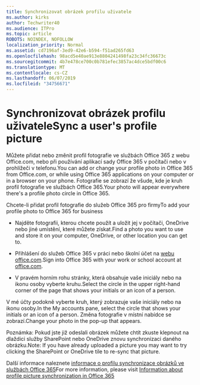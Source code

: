 ```yaml
---
title: Synchronizovat obrázek profilu uživatele
ms.author: kirks
author: Techwriter40
ms.audience: ITPro
ms.topic: article
ROBOTS: NOINDEX, NOFOLLOW
localization_priority: Normal
ms.assetid: cd7196af-3ed9-42e6-b594-f51ad265fd63
ms.openlocfilehash: 98acd5e40ae913e8804241498fa23c34fc36673c
ms.sourcegitcommit: 4b7e478ce700c0b781efec3857ac4dce5bdf00c6
ms.translationtype: MT
ms.contentlocale: cs-CZ
ms.lasthandoff: 06/07/2019
ms.locfileid: "34756671"
---
```

# <a name="sync-a-users-profile-picture"></a><span data-ttu-id="0f3f2-102">Synchronizovat obrázek profilu uživatele</span><span class="sxs-lookup"><span data-stu-id="0f3f2-102">Sync a user's profile picture</span></span>

<span data-ttu-id="0f3f2-103">Můžete přidat nebo změnit profil fotografie ve službách Office 365 z webu Office.com, nebo při používání aplikací sady Office 365 v počítači nebo v prohlížeči v telefonu.</span><span class="sxs-lookup"><span data-stu-id="0f3f2-103">You can add or change your profile photo in Office 365 from Office.com, or while using Office 365 applications on your computer or in a browser on your phone.</span></span> <span data-ttu-id="0f3f2-104">Fotografie se zobrazí že všude, kde je kruh profil fotografie ve službách Office 365.</span><span class="sxs-lookup"><span data-stu-id="0f3f2-104">Your photo will appear everywhere there's a profile photo circle in Office 365.</span></span>

<span data-ttu-id="0f3f2-105">Chcete-li přidat profil fotografie do služeb Office 365 pro firmy</span><span class="sxs-lookup"><span data-stu-id="0f3f2-105">To add your profile photo to Office 365 for business</span></span>

- <span data-ttu-id="0f3f2-106">Najděte fotografii, kterou chcete použít a uložit jej v počítači, OneDrive nebo jiné umístění, které můžete získat.</span><span class="sxs-lookup"><span data-stu-id="0f3f2-106">Find a photo you want to use and store it on your computer, OneDrive, or other location you can get to.</span></span>

- <span data-ttu-id="0f3f2-107">Přihlášení do služeb Office 365 v práci nebo školní účet na [webu office.com](http://www.office.com).</span><span class="sxs-lookup"><span data-stu-id="0f3f2-107">Sign into Office 365 with your work or school account at [office.com](http://www.office.com).</span></span>

- <span data-ttu-id="0f3f2-108">V pravém horním rohu stránky, která obsahuje vaše iniciály nebo na ikonu osoby vyberte kruhu.</span><span class="sxs-lookup"><span data-stu-id="0f3f2-108">Select the circle in the upper right-hand corner of the page that shows your initials or an icon of a person.</span></span>

<span data-ttu-id="0f3f2-109">V mé účty podokně vyberte kruh, který zobrazuje vaše iniciály nebo na ikonu osoby.</span><span class="sxs-lookup"><span data-stu-id="0f3f2-109">In the My accounts pane, select the circle that shows your initials or an icon of a person.</span></span> <span data-ttu-id="0f3f2-110">Změna fotografie v místní nabídce se zobrazí.</span><span class="sxs-lookup"><span data-stu-id="0f3f2-110">Change your photo in the pop-up that appears.</span></span>

<span data-ttu-id="0f3f2-111">Poznámka: Pokud jste již odeslali obrázek můžete chtít zkuste klepnout na dlaždici služby SharePoint nebo OneDrive znovu synchronizaci daného obrázku.</span><span class="sxs-lookup"><span data-stu-id="0f3f2-111">Note: If you have already uploaded a picture you may want to try clicking the SharePoint or OneDrive tile to re-sync that picture.</span></span>

<span data-ttu-id="0f3f2-112">Další informace naleznete [informace o profilu synchronizace obrázků ve službách Office 365](https://support.office.com/article/information-about-profile-picture-synchronization-in-office-365-20594d76-d054-4af4-a660-401133e3d48a?ui=en-US&amp;rs=en-US&amp;ad=US)</span><span class="sxs-lookup"><span data-stu-id="0f3f2-112">For more information, please visit [Information about profile picture synchronization in Office 365](https://support.office.com/article/information-about-profile-picture-synchronization-in-office-365-20594d76-d054-4af4-a660-401133e3d48a?ui=en-US&amp;rs=en-US&amp;ad=US)</span></span>

